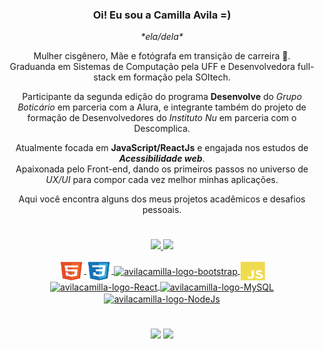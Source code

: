 <h3 align="center"> Oi! Eu sou a Camilla Avila =)</h3>
<p align="center"><em>*ela/dela*</em></p>


<p align="center">
Mulher cisgênero, Mãe e fotógrafa em transição de carreira 🦋.<br>
Graduanda em Sistemas de Computação pela UFF e Desenvolvedora full-stack em formação pela SOItech.
</p>

<p align="center">
Participante da segunda edição do programa <b>Desenvolve</b> do <em>Grupo Boticário</em> em parceria com a Alura, e integrante também do projeto de formação de Desenvolvedores do <em>Instituto Nu</em> em parceria com o Descomplica.
</p>

<p align="center">
Atualmente focada em <b>JavaScript/ReactJs</b> e engajada nos estudos de <em><strong>Acessibilidade web</em></strong>.<br>
Apaixonada pelo Front-end, dando os primeiros passos no universo de <em>UX/UI</em> para compor cada vez melhor minhas aplicações.
</p>

<p align="center">
Aqui você encontra alguns dos meus projetos acadêmicos e desafios pessoais.
</p>

#

<div align="center">
  <a href="https://github.com/avilacamilla">
  <img height="150em" src="https://github-readme-stats.vercel.app/api?username=avilacamilla&show_icons=true&theme=dracula&include_all_commits=true&count_private=true"/>
  <img height="150em" src="https://github-readme-stats.vercel.app/api/top-langs/?username=avilacamilla&layout=compact&langs_count=7&theme=dracula"/>
</div>

<div align="center" style="display: inline_block"><br>

  <img align="center" alt="avilacamilla-logo-HTML" height="30" width="40" src="https://raw.githubusercontent.com/devicons/devicon/master/icons/html5/html5-original.svg">
  
  <img align="center" alt="avilacamilla-logo-CSS" height="30" width="40" src="https://raw.githubusercontent.com/devicons/devicon/master/icons/css3/css3-original.svg">
  
  <img align="center" alt="avilacamilla-logo-bootstrap" height="30" width="40" src="https://www.svgrepo.com/show/353498/bootstrap.svg">
  
  <img align="center" alt="avilacamilla-logo-Javascript" height="30" width="40" src="https://raw.githubusercontent.com/devicons/devicon/master/icons/javascript/javascript-plain.svg">
  
  <img align="center" alt="avilacamilla-logo-React" height="30" width="40" src="https://www.svgrepo.com/show/354259/react.svg">
  
  <img align="center" alt="avilacamilla-logo-MySQL" height="30" width="40" src="https://www.svgrepo.com/show/354099/mysql.svg">
  
  <img align="center" alt="avilacamilla-logo-NodeJs" height="30" width="40" src="https://www.svgrepo.com/show/378837/node.svg">
    
</div>

#

<div align="center"> 
  
  <a href = "mailto:contato:avilacamilla@outlook.com"><img src="https://img.icons8.com/color/48/000000/ms-outlook.png" height="40"></a>
  <a href="https://www.linkedin.com/in/avilacamilla/"><img src="https://img.icons8.com/color/48/228BE6/linkedin-circled--v1.png" height="40"></a> 
 
</div>
